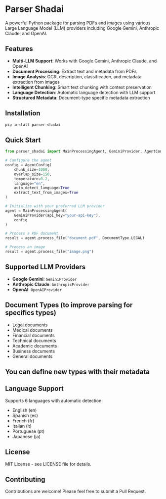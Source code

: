 # Parser Shadai

A powerful Python package for parsing PDFs and images using various Large Language Model (LLM) providers including Google Gemini, Anthropic Claude, and OpenAI.

## Features

- **Multi-LLM Support**: Works with Google Gemini, Anthropic Claude, and OpenAI
- **Document Processing**: Extract text and metadata from PDFs
- **Image Analysis**: OCR, description, classification, and metadata extraction from images
- **Intelligent Chunking**: Smart text chunking with context preservation
- **Language Detection**: Automatic language detection with LLM support
- **Structured Metadata**: Document-type specific metadata extraction

## Installation

```bash
pip install parser-shadai
```

## Quick Start

```python
from parser_shadai import MainProcessingAgent, GeminiProvider, AgentConfig, DocumentType

# Configure the agent
config = AgentConfig(
    chunk_size=1000,
    overlap_size=150,
    temperature=0.2,
    language="en",
    auto_detect_language=True
    extract_text_from_images=True
)

# Initialize with your preferred LLM provider
agent = MainProcessingAgent(
    GeminiProvider(api_key="your-api-key"),
    config
)

# Process a PDF document
result = agent.process_file("document.pdf", DocumentType.LEGAL)

# Process an image
result = agent.process_file("image.png")

```

## Supported LLM Providers

- **Google Gemini**: `GeminiProvider`
- **Anthropic Claude**: `AnthropicProvider`
- **OpenAI**: `OpenAIProvider`

## Document Types (to improve parsing for specifics types)

- Legal documents
- Medical documents
- Financial documents
- Technical documents
- Academic documents
- Business documents
- General documents

## You can define new types with their metadata

## Language Support

Supports 6 languages with automatic detection:

- English (en)
- Spanish (es)
- French (fr)
- Italian (it)
- Portuguese (pt)
- Japanese (ja)

## License

MIT License - see LICENSE file for details.

## Contributing

Contributions are welcome! Please feel free to submit a Pull Request.
